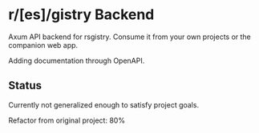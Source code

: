 # r/[es]/gistry Backend

Axum API backend for rsgistry. Consume it from your own projects or the companion web app.

Adding documentation through OpenAPI.

## Status
Currently not generalized enough to satisfy project goals.

Refactor from original project: 80%
